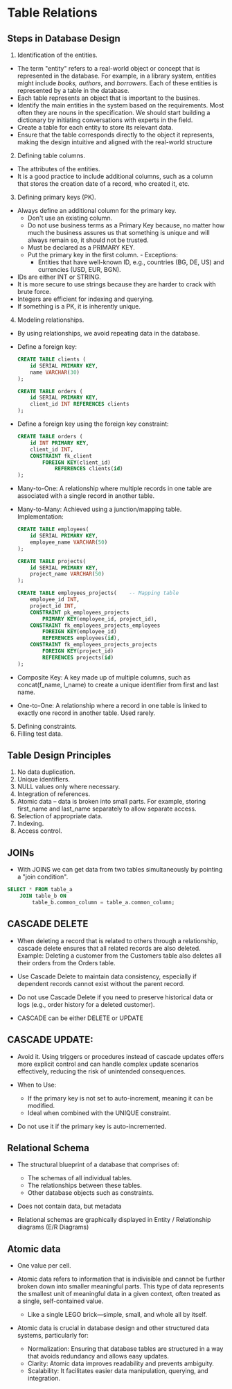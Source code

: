 # Table Relations

## Steps in Database Design

1. Identification of the entities.

-   The term "entity" refers to a real-world object or concept that is represented in the database. For example, in a library system, entities might include _books, authors_, and _borrowers_. Each of these entities is represented by a table in the database.
-   Each table represents an object that is important to the busines.
-   Identify the main entities in the system based on the requirements. Most often they are nouns in the specification. We should start building a dictionary by initiating conversations with experts in the field.
-   Create a table for each entity to store its relevant data.
-   Ensure that the table corresponds directly to the object it represents, making the design intuitive and aligned with the real-world structure

2. Defining table columns.

-   The attributes of the entities.
-   It is a good practice to include additional columns, such as a column that stores the creation date of a record, who created it, etc.

3. Defining primary keys (PK).

-   Always define an additional column for the primary key.
    -   Don't use an existing column.
    -   Do not use business terms as a Primary Key because, no matter how much the business assures us that something is unique and will always remain so, it should not be trusted.
    -   Must be declared as a PRIMARY KEY.
    -   Put the primary key in the first column. - Exceptions:
        -   Entities that have well-known ID, e.g., countries (BG, DE, US) and currencies (USD, EUR, BGN).
-   IDs are either INT or STRING.
-   It is more secure to use strings because they are harder to crack with brute force.
-   Integers are efficient for indexing and querying.
-   If something is a PK, it is inherently unique.

4. Modeling relationships.

-   By using relationships, we avoid repeating data in the database.
-   Define a foreign key:

    ```sql
    CREATE TABLE clients (
        id SERIAL PRIMARY KEY,
        name VARCHAR(30)
    );

    CREATE TABLE orders (
        id SERIAL PRIMARY KEY,
        client_id INT REFERENCES clients
    );
    ```

-   Define a foreign key using the foreign key constraint:

    ```sql
    CREATE TABLE orders (
        id INT PRIMARY KEY,
        client_id INT,
        CONSTRAINT fk_client
            FOREIGN KEY(client_id)
                REFERENCES clients(id)
    );
    ```

-   Many-to-One: A relationship where multiple records in one table are associated with a single record in another table.
-   Many-to-Many: Achieved using a junction/mapping table.  
    Implementation:

    ```sql
    CREATE TABLE employees(
        id SERIAL PRIMARY KEY,
        employee_name VARCHAR(50)
    );

    CREATE TABLE projects(
        id SERIAL PRIMARY KEY,
        project_name VARCHAR(50)
    );

    CREATE TABLE employees_projects(    -- Mapping table
        employee_id INT,
        project_id INT,
        CONSTRAINT pk_employees_projects
            PRIMARY KEY(employee_id, project_id),
        CONSTRAINT fk_employees_projects_employees
            FOREIGN KEY(employee_id)
            REFERENCES employees(id),
        CONSTRAINT fk_employees_projects_projects
            FOREIGN KEY(project_id)
            REFERENCES projects(id)
    );
    ```

-   Composite Key: A key made up of multiple columns, such as concat(f_name, l_name) to create a unique identifier from first and last name.
-   One-to-One: A relationship where a record in one table is linked to exactly one record in another table. Used rarely.

5. Defining constraints.
6. Filling test data.

## Table Design Principles

1. No data duplication.
2. Unique identifiers.
3. NULL values only where necessary.
4. Integration of references.
5. Atomic data – data is broken into small parts. For example, storing first_name and last_name separately to allow separate access.
6. Selection of appropriate data.
7. Indexing.
8. Access control.

## JOINs

-   With JOINS we can get data from two tables simultaneously by pointing a "join condition".

```sql
SELECT * FROM table_a
    JOIN table_b ON
        table_b.common_column = table_a.common_column;
```

## CASCADE DELETE

-   When deleting a record that is related to others through a relationship, cascade delete ensures that all related records are also deleted.  
    Example: Deleting a customer from the Customers table also deletes all their orders from the Orders table.

-   Use Cascade Delete to maintain data consistency, especially if dependent records cannot exist without the parent record.

-   Do not use Cascade Delete if you need to preserve historical data or logs (e.g., order history for a deleted customer).
-   CASCADE can be either DELETE or UPDATE

## CASCADE UPDATE:

-   Avoid it. Using triggers or procedures instead of cascade updates offers more explicit control and can handle complex update scenarios effectively, reducing the risk of unintended consequences.

-   When to Use:

    -   If the primary key is not set to auto-increment, meaning it can be modified.
    -   Ideal when combined with the UNIQUE constraint.

-   Do not use it if the primary key is auto-incremented.

## Relational Schema

-   The structural blueprint of a database that comprises of:

    -   The schemas of all individual tables.
    -   The relationships between these tables.
    -   Other database objects such as constraints.

-   Does not contain data, but metadata

-   Relational schemas are graphically displayed in Entity
    / Relationship diagrams (E/R Diagrams)

## Atomic data

-   One value per cell.
-   Atomic data refers to information that is indivisible and cannot be further broken down into smaller meaningful parts. This type of data represents the smallest unit of meaningful data in a given context, often treated as a single, self-contained value.

    -   Like a single LEGO brick—simple, small, and whole all by itself.

-   Atomic data is crucial in database design and other structured data systems, particularly for:
    -   Normalization: Ensuring that database tables are structured in a way that avoids redundancy and allows easy updates.
    -   Clarity: Atomic data improves readability and prevents ambiguity.
    -   Scalability: It facilitates easier data manipulation, querying, and integration.

